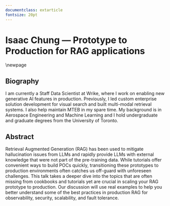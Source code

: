 ```yaml
---
documentclass: extarticle
fontsize: 20pt
---
```


# Isaac Chung — Prototype to Production for RAG applications

\newpage

## Biography

I am currently a Staff Data Scientist at Wrike, where I work on enabling new generative AI features in production. Previously, I led custom enterprise solution development for visual search and built multi-modal retrieval systems. I also help maintain MTEB in my spare time. My background is in Aerospace Engineering and Machine Learning and I hold undergraduate and graduate degrees from the University of Toronto.

## Abstract

Retrieval Augmented Generation (RAG) has been used to mitigate hallucination issues from LLMs and rapidly provide LLMs with external knowledge that were not part of the pre-training data. While tutorials offer convenient ways to build POCs quickly, transitioning these prototypes to production environments often catches us off-guard with unforeseen challenges. This talk takes a deeper dive into the topics that are often missing from cookbooks and tutorials yet are crucial in scaling your RAG prototype to production. Our discussion will use real examples to help you better understand some of the best practices in production RAG for observability, security, scalability, and fault tolerance.
